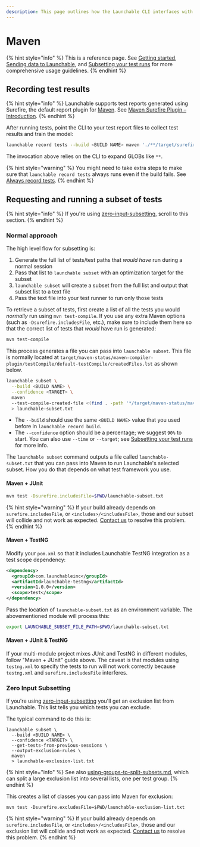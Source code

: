```yaml
---
description: This page outlines how the Launchable CLI interfaces with Maven.
---
```


# Maven

{% hint style="info" %}
This is a reference page. See [Getting started](../../getting-started.md), [Sending data to Launchable](../../sending-data-to-launchable/), and [Subsetting your test runs](../../features/predictive-test-selection/) for more comprehensive usage guidelines.
{% endhint %}

## Recording test results

{% hint style="info" %}
Launchable supports test reports generated using Surefire, the default report plugin for [Maven](https://maven.apache.org). See [Maven Surefire Plugin – Introduction](https://maven.apache.org/surefire/maven-surefire-plugin/).
{% endhint %}

After running tests, point the CLI to your test report files to collect test results and train the model:

```bash
launchable record tests --build <BUILD NAME> maven './**/target/surefire-reports'
```

The invocation above relies on the CLI to expand GLOBs like `**`.

{% hint style="warning" %}
You might need to take extra steps to make sure that `launchable record tests` always runs even if the build fails. See [Always record tests](../../sending-data-to-launchable/ensuring-record-tests-always-runs.md).
{% endhint %}

## Requesting and running a subset of tests

{% hint style="info" %}
If you're using [zero-input-subsetting](../../features/predictive-test-selection/requesting-and-running-a-subset-of-tests/zero-input-subsetting/ "mention"), scroll to this section.
{% endhint %}

### Normal approach

The high level flow for subsetting is:

1. Generate the full list of tests/test paths that _would have_ run during a normal session
2. Pass that list to `launchable subset` with an optimization target for the subset
3. `launchable subset` will create a subset from the full list and output that subset list to a text file
4. Pass the text file into your test runner to run only those tests

To retrieve a subset of tests, first create a list of all the tests you would _normally_ run using `mvn test-compile`. If you use any extra Maven options (such as `-Dsurefire.includesFile`, etc.), make sure to include them here so that the correct list of tests that _would_ have run is generated:

```bash
mvn test-compile
```

This process generates a file you can pass into `launchable subset`. This file is normally located at `target/maven-status/maven-compiler-plugin/testCompile/default-testCompile/createdFiles.lst` as shown below.

```bash
launchable subset \
  --build <BUILD NAME> \
  --confidence <TARGET> \
  maven
  --test-compile-created-file <(find . -path '*/target/maven-status/maven-compiler-plugin/testCompile/default-testCompile/createdFiles.lst' -exec cat {} \;)
  > launchable-subset.txt
```

* The `--build` should use the same `<BUILD NAME>` value that you used before in `launchable record build`.
* The `--confidence` option should be a percentage; we suggest `90%` to start. You can also use `--time` or `--target`; see [Subsetting your test runs](../../features/predictive-test-selection/) for more info.

The `launchable subset` command outputs a file called `launchable-subset.txt` that you can pass into Maven to run Launchable's selected subset. How you do that depends on what test framework you use.

#### Maven + JUnit

```bash
mvn test -Dsurefire.includesFile=$PWD/launchable-subset.txt
```

{% hint style="warning" %}
If your build already depends on `surefire.includesFile`, or `<includes>/<includesFile>`, those and our subset will collide and not work as expected. [Contact us](https://www.launchableinc.com/support) to resolve this problem.
{% endhint %}

#### Maven + TestNG

Modify your `pom.xml` so that it includes Launchable TestNG integration as a test scope dependency:

```xml
<dependency>
  <groupId>com.launchableinc</groupId>
  <artifactId>launchable-testng</artifactId>
  <version>1.0.0</version>
  <scope>test</scope>
</dependency>
```

Pass the location of `launchable-subset.txt` as an environment variable. The abovementioned module will process this:

```bash
export LAUNCHABLE_SUBSET_FILE_PATH=$PWD/launchable-subset.txt
```

#### Maven + JUnit & TestNG

If your multi-module project mixes JUnit and TestNG in different modules, follow "Maven + JUnit" guide above. The caveat is that modules using `testng.xml` to specify the tests to run will not work correctly because `testng.xml` and `surefire.includesFile` interferes.

### Zero Input Subsetting

If you're using [zero-input-subsetting](../../features/predictive-test-selection/requesting-and-running-a-subset-of-tests/zero-input-subsetting/ "mention") you'll get an exclusion list from Launchable. This list tells you which tests you can exclude.

The typical command to do this is:

```
launchable subset \
  --build <BUILD NAME> \
  --confidence <TARGET> \
  --get-tests-from-previous-sessions \
  --output-exclusion-rules \
  maven
  > launchable-exclusion-list.txt
```

{% hint style="info" %}
See also [using-groups-to-split-subsets.md](../../features/predictive-test-selection/requesting-and-running-a-subset-of-tests/zero-input-subsetting/using-groups-to-split-subsets.md "mention"), which can split a large exclusion list into several lists, one per test group.
{% endhint %}

This creates a list of classes you can pass into Maven for exclusion:

```
mvn test -Dsurefire.excludesFile=$PWD/launchable-exclusion-list.txt
```

{% hint style="warning" %}
If your build already depends on `surefire.includesFile`, or `<includes>/<includesFile>`, those and our exclusion list will collide and not work as expected. [Contact us](https://www.launchableinc.com/support) to resolve this problem.
{% endhint %}
